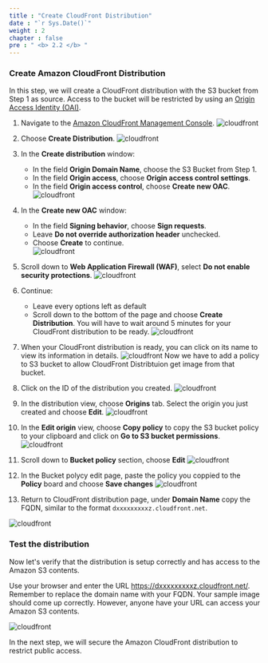 ```yaml
---
title : "Create CloudFront Distribution"
date : "`r Sys.Date()`"
weight : 2
chapter : false
pre : " <b> 2.2 </b> "
---
```


### Create Amazon CloudFront Distribution

In this step, we will create a CloudFront distribution with the S3 bucket from Step 1 as source. Access to the bucket will be restricted by using an [Origin Access Identity (OAI)](https://docs.aws.amazon.com/AmazonCloudFront/latest/DeveloperGuide/private-content-restricting-access-to-s3.html).

1. Navigate to the [Amazon CloudFront Management Console](https://console.aws.amazon.com/cloudfront).
  ![cloudfront](/images/2.prerequisite/04-setup-cloudfront-1.png)

2. Choose **Create Distribution**.
  ![cloudfront](/images/2.prerequisite/04-setup-cloudfront-2.png)

3. In the **Create distribution** window:
      + In the field **Origin Domain Name**, choose the S3 Bucket from Step 1.
      + In the field **Origin access**, choose **Origin access control settings**.
      + In the field **Origin access control**, choose **Create new OAC**.
  ![cloudfront](/images/2.prerequisite/04-setup-cloudfront-3.png)

4. In the **Create new OAC** window:
      + In the field **Signing behavior**, choose **Sign requests**.
      + Leave **Do not override authorization header** unchecked.
      + Choose **Create** to continue.  
  ![cloudfront](/images/2.prerequisite/04-setup-cloudfront-4.png)

5. Scroll down to **Web Application Firewall (WAF)**, select **Do not enable security protections**.
  ![cloudfront](/images/2.prerequisite/04-setup-cloudfront-5.png)

6. Continue:
      + Leave every options left as default 
      + Scroll down to the bottom of the page and choose **Create Distribution**. You will have to wait around 5 minutes for your CloudFront distribution to be ready. 
  ![cloudfront](/images/2.prerequisite/04-setup-cloudfront-6.png)

7. When your CloudFront distribution is ready, you can click on its name to view its information in details. 
  ![cloudfront](/images/2.prerequisite/04-setup-cloudfront-7.png)
  Now we have to add a policy to S3 bucket to allow CloudFront Distribtuion get image from that bucket.

8. Click on the ID of the distribution you created.
  ![cloudfront](/images/2.prerequisite/04-setup-cloudfront-8.png)

9. In the distribution view, choose **Origins** tab. Select the origin you just created and choose **Edit**.
  ![cloudfront](/images/2.prerequisite/04-setup-cloudfront-9.png)

10. In the **Edit origin** view, choose **Copy policy** to copy the S3 bucket policy to your clipboard and click on **Go to S3 bucket permissions**.
  ![cloudfront](/images/2.prerequisite/04-setup-cloudfront-10.png)

11. Scroll down to **Bucket policy** section, choose **Edit**
  ![cloudfront](/images/2.prerequisite/04-setup-cloudfront-11.png)

12. In the Bucket polycy edit page, paste the policy you coppied to the **Policy** board and choose **Save changes**
  ![cloudfront](/images/2.prerequisite/04-setup-cloudfront-12.png)

13. Return to CloudFront distribution page, under **Domain Name** copy the FQDN, similar to the format `dxxxxxxxxxz.cloudfront.net`.

  ![cloudfront](/images/2.prerequisite/04-setup-cloudfront-13.png)

### Test the distribution

Now let's verify that the distribution is setup correctly and has access to the Amazon S3 contents.

Use your browser and enter the URL https://dxxxxxxxxxz.cloudfront.net/<Your image you push to S3 in the previous step>. Remember to replace the domain name with your FQDN. Your sample image should come up correctly. However, anyone have your URL can access your Amazon S3 contents.

![cloudfront](/images/2.prerequisite/04-setup-cloudfront-14.png)

In the next step, we will secure the Amazon CloudFront distribution to restrict public access.
